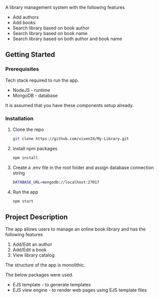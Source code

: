 <!-- GETTING STARTED -->
A library management system with the following features
* Add authors
* Add books
* Search library based on book author
* Search library based on book name
* Search library based on both author and book name

## Getting Started

### Prerequisites

Tech stack required to run the app.
* NodeJS - runtime 
* MongoDB - database

It is assumed that you have these components setup already.

### Installation

1. Clone the repo
   ```sh
   git clone https://github.com/vixen24/My-Library.git
   ```
2. Install npm packages
   ```sh
   npm install
   ```
3. Create a .env file in the root folder and assign database connection string
   ```sh
   DATABASE_URL=mongodb://localhost:27017
   ```
4. Run the app
   ```sh
   npm start
   ```

## Project Description
The app allows users to manage an online book library and has the following features
1.  Add/Edit an author
3.  Add/Edit a book 
5.  View library catalog

The structure of the app is monolithic. 

The below packages were used.

* EJS template - to generate templates
* EJS view engine - to render web pages using EJS template files 
